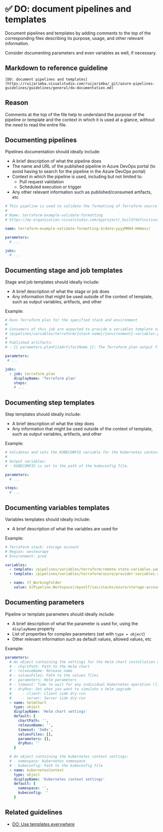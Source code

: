 # ✅ DO: document pipelines and templates

Document pipelines and templates by adding comments to the top of the corresponding
files describing its purpose, usage, and other relevant information.

Consider documenting parameters and even variables as well, if necessary.

## Markdown to reference guideline

```plaintext
[DO: document pipelines and templates](https://ruijarimba.visualstudio.com/ruijarimba/_git/azure-pipelines-guidelines/guidelines/general/do-documentation.md)
```

## Reason

Comments at the top of the file help to understand the purpose of the pipeline or
template and the context in which it is used at a glance, without the need to
read the entire file.

## Documenting pipelines

Pipelines documentation should ideally include:

- A brief description of what the pipeline does
- The name and URL of the published pipeline in Azure DevOps portal (to avoid
having to search for the pipeline in the Azure DevOps portal)
- Context in which the pipeline is used, including but not limited to:
  - Pull request validation
  - Scheduled execution or trigger
- Any other relevant information such as published/consumed artifacts, etc

```yaml
# This pipeline is used to validate the formatting of Terraform source code
#
# Name: terraform-example-validate-formatting
# https://my-organization.visualstudio.com/myproject/_build?definitionId=123456

name: terraform-example-validate-formatting-$(date:yyyyMMdd-HHmmss)

parameters:
  # ...

jobs:
  # ...
```

## Documenting stage and job templates

Stage and job templates should ideally include:

- A brief description of what the stage or job does
- Any information that might be used outside of the context of template, such as
output variables, artifacts, and other

Example:

```yaml
# Runs Terraform plan for the specified stack and environment
#
# Consumers of this job are expected to provide a variables template such as:
# /pipelines/variables/terraform/{stack-name}/{environment}-variables.yaml
#
# Published artifacts:
# - {{ parameters.planFileArtifactName }}: The Terraform plan output file

parameters:
 # ...

jobs:
  - job: terraform_plan
    displayName: 'Terraform plan'
    steps:
    # ...
```

## Documenting step templates

Step templates should ideally include:

- A brief description of what the step does
- Any information that might be used outside of the context of template, such
as output variables, artifacts, and other

Example:
  
```yaml
# Validates and sets the KUBECONFIG variable for the Kubernetes context.
#
# Output variables:
# - KUBECONFIG is set to the path of the kubeconfig file.

parameters:
  # ...

steps:
  # ...
```

## Documenting variables templates

Variables templates should ideally include:

- A brief description of what the variables are used for

Example:

```yaml
# Terraform stack: storage account
# Region: westeurope
# Environment: prod

variables:
  - template: /pipelines/variables/terraform/remote-state-variables.yaml
  - template: /pipelines/variables/terraform/azure/provider-variables.yaml

  - name: tf_WorkingFolder
    value: $(Pipeline.Workspace)/myself/iac/stacks/azure/storage-account/westeurope/prod
```

## Documenting parameters

Pipeline or template parameters should ideally include:

- A brief description of what the parameter is used for, using the `displayName`
property
- List of properties for complex parameters (set with `type = object`)
- Other relevant information such as default values, allowed values, etc

Example:

```yaml
parameters:
  # An object containing the settings for the Helm chart installation or upgrade:
  # - chartPath: Path to the Helm chart
  # - releaseName: Release name
  # - valuesFiles: Path to the values files
  # - parameters: Helm parameters
  # - timeout: Time to wait for any individual Kubernetes operation (like Jobs for hooks) (default 5m0s)
  # - dryRun: Set when you want to simulate a helm upgrade
  #     - client: Client side dry-run
  #     - server: Server side dry-run
  - name: helmChart
    type: object
    displayName: 'Helm chart settings'
    default: {
      chartPath: '',
      releaseName: '',
      timeout: '5m0s',
      valuesFiles: [],
      parameters: [],
      dryRun: ''
    }

  # An object containing the kubernetes context settings:
  # - namespace: Kubernetes namespace
  # - kubeconfig: Path to the kubeconfig file
  - name: kubernetesContext
    type: object
    displayName: 'Kubernetes context settings'
    default: {
      namespace: '',
      kubeconfig: ''
    }
```

## Related guidelines

- [DO: Use templates everywhere](/guidelines/general/do-use-templates.md)
